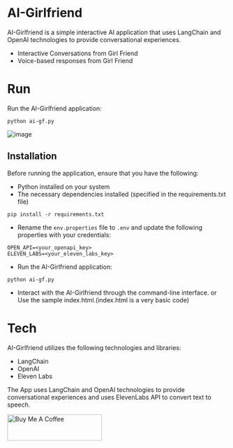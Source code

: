 # AI-Girlfriend
AI-Girlfriend is a simple interactive AI application that uses LangChain and OpenAI technologies to provide conversational experiences.

- Interactive Conversations from Girl Friend
- Voice-based responses from Girl Friend


# Run
Run the AI-Girlfriend application:
```
python ai-gf.py
```

![image](https://github.com/sarat9/ai-girlfriend/assets/17333491/6c0d830c-bf26-4a59-80a3-bc90f481a81e)


## Installation
Before running the application, ensure that you have the following:

- Python installed on your system
- The necessary dependencies installed (specified in the requirements.txt file)
```
pip install -r requirements.txt
```
- Rename the `env.properties` file to `.env` and update the following properties with your credentials:
```
OPEN_API=<your_openapi_key>
ELEVEN_LABS=<your_eleven_labs_key>
```
- Run the AI-Girlfriend application:
```
python ai-gf.py
```
- Interact with the AI-Girlfriend through the command-line interface. or Use the sample index.html.(index.html is a very basic code)

# Tech
AI-Girlfriend utilizes the following technologies and libraries:
- LangChain
- OpenAI
- Eleven Labs

The App uses LangChain and OpenAI technologies to provide conversational experiences and uses ElevenLabs API to convert text to speech.


<a href="https://www.buymeacoffee.com/sarat" target="_blank"><img src="https://cdn.buymeacoffee.com/buttons/v2/default-yellow.png" alt="Buy Me A Coffee" style="height: 60px !important;width: 217px !important;" ></a>
